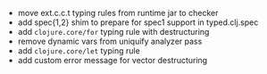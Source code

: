 - move ext.c.c.t typing rules from runtime jar to checker
- add spec{1,2} shim to prepare for spec1 support in typed.clj.spec
- add `clojure.core/for` typing rule with destructuring
- remove dynamic vars from uniquify analyzer pass
- add `clojure.core/let` typing rule
- add custom error message for vector destructuring
